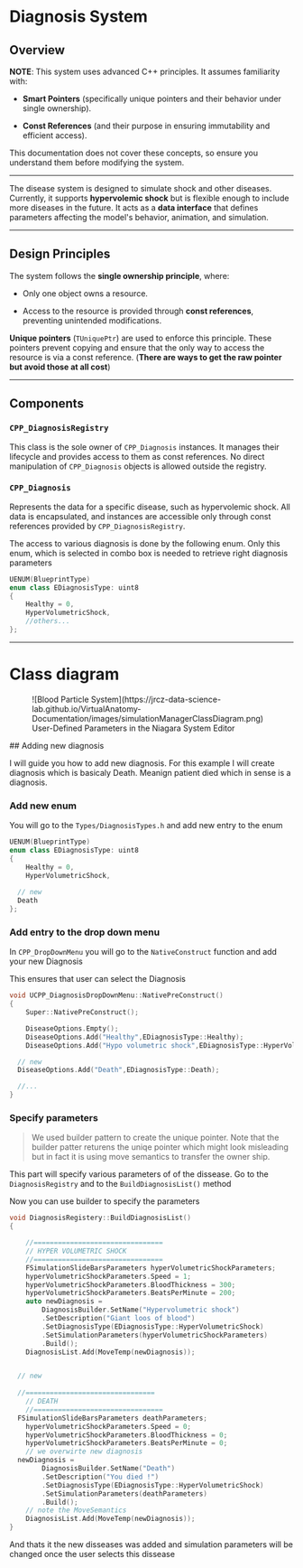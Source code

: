 # Diagnosis System

## Overview

**NOTE**: This system uses advanced C++ principles. It assumes familiarity with:

- **Smart Pointers** (specifically unique pointers and their behavior under single ownership).

- **Const References** (and their purpose in ensuring immutability and efficient access).

This documentation does not cover these concepts, so ensure you understand them before modifying the system.

---

The disease system is designed to simulate shock and other diseases. Currently, it supports **hypervolemic shock** but is flexible enough to include more diseases in the future. It acts as a **data interface** that defines parameters affecting the model's behavior, animation, and simulation.

---

## Design Principles

The system follows the **single ownership principle**, where:

- Only one object owns a resource.

- Access to the resource is provided through **const references**, preventing unintended modifications.

**Unique pointers** (`TUniquePtr`) are used to enforce this principle. These pointers prevent copying and ensure that the only way to access the resource is via a const reference. (**There are ways to get the raw pointer but avoid those at all cost**)

---

## Components

### `CPP_DiagnosisRegistry`
This class is the sole owner of `CPP_Diagnosis` instances. It manages their lifecycle and provides access to them as const references. No direct manipulation of `CPP_Diagnosis` objects is allowed outside the registry.

### `CPP_Diagnosis`
Represents the data for a specific disease, such as hypervolemic shock. All data is encapsulated, and instances are accessible only through const references provided by `CPP_DiagnosisRegistry`.

The access to various diagnosis is done by the following enum. Only this enum, which is selected in combo box is needed to retrieve right diagnosis parameters 


```c++
UENUM(BlueprintType)
enum class EDiagnosisType: uint8
{
	Healthy = 0,
	HyperVolumetricShock,
    //others...
};
```
---

# Class diagram 

<figure markdown="span">
  ![Blood Particle System](https://jrcz-data-science-lab.github.io/VirtualAnatomy-Documentation/images/simulationManagerClassDiagram.png)
  <figcaption>User-Defined Parameters in the Niagara System Editor</figcaption>
</figure>

## Adding new diagnosis

I will guide you how to add new diagnosis. For this example I will create diagnosis which is basicaly Death. Meanign patient died which in sense is a diagnosis. 

### Add new enum

You will go to the `Types/DiagnosisTypes.h` and add new entry to the enum

```c++
UENUM(BlueprintType)
enum class EDiagnosisType: uint8
{
	Healthy = 0,
	HyperVolumetricShock,
  
  // new
  Death
};
```

### Add entry to the drop down menu 

In `CPP_DropDownMenu` you will go to the `NativeConstruct` function and add your new Diagnosis 

This ensures that user can select the Diagnosis

```c++
void UCPP_DiagnosisDropDownMenu::NativePreConstruct()
{
	Super::NativePreConstruct();

	DiseaseOptions.Empty();
	DiseaseOptions.Add("Healthy",EDiagnosisType::Healthy);
	DiseaseOptions.Add("Hypo volumetric shock",EDiagnosisType::HyperVolumetricShock);

  // new
  DiseaseOptions.Add("Death",EDiagnosisType::Death);

  //...
}
```

### Specify parameters

>We used builder pattern to create the unique pointer. Note that the builder patter returens the uniqe pointer which might look misleading but in fact it is using move semantics to transfer the owner ship.

This part will specify various parameters of of the dissease. Go to the `DiagnosisRegistry` and to the `BuildDiagnosisList()` method 

Now you can use builder to specify the parameters

```c++
void DiagnosisRegistery::BuildDiagnosisList()
{

	//================================
	// HYPER VOLUMETRIC SHOCK
	//================================
	FSimulationSlideBarsParameters hyperVolumetricShockParameters;
	hyperVolumetricShockParameters.Speed = 1;
	hyperVolumetricShockParameters.BloodThickness = 300;
	hyperVolumetricShockParameters.BeatsPerMinute = 200;
	auto newDiagnosis =
		DiagnosisBuilder.SetName("Hypervolumetric shock")
		.SetDescription("Giant loos of blood")
		.SetDiagnosisType(EDiagnosisType::HyperVolumetricShock)
		.SetSimulationParameters(hyperVolumetricShockParameters)
		.Build();
	DiagnosisList.Add(MoveTemp(newDiagnosis));


  // new
	
  //================================
	// DEATH
	//================================
  FSimulationSlideBarsParameters deathParameters;
	hyperVolumetricShockParameters.Speed = 0;
	hyperVolumetricShockParameters.BloodThickness = 0;
	hyperVolumetricShockParameters.BeatsPerMinute = 0;
	// we overwirte new diagnosis 
  newDiagnosis =
		DiagnosisBuilder.SetName("Death")
		.SetDescription("You died !")
		.SetDiagnosisType(EDiagnosisType::HyperVolumetricShock)
		.SetSimulationParameters(deathParameters)
		.Build();
    // note the MoveSemantics
	DiagnosisList.Add(MoveTemp(newDiagnosis));
}
```

And thats it the new disseases was added and simulation parameters will be changed once the user selects this dissease